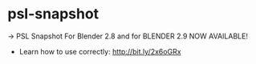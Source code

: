# psl-snapshot
-> PSL Snapshot For Blender 2.8 and for BLENDER 2.9 NOW AVAILABLE!

* Learn how to use correctly: http://bit.ly/2x6oGRx
